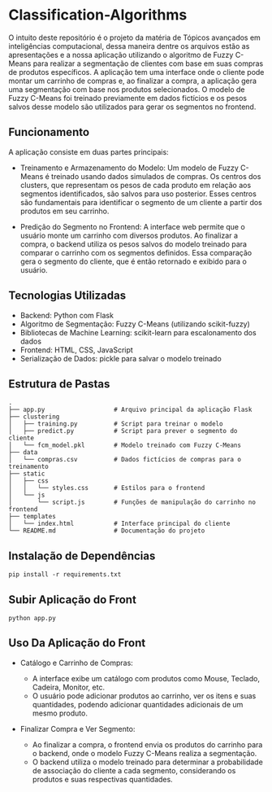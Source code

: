 # Classification-Algorithms

O intuito deste repositório é o projeto da matéria de Tópicos avançados em inteligências computacional, dessa maneira dentre os arquivos estão as apresentações e a nossa aplicação utilizando o algoritmo de Fuzzy C-Means para realizar a segmentação de clientes com base em suas compras de produtos específicos. A aplicação tem uma interface onde o cliente pode montar um carrinho de compras e, ao finalizar a compra, a aplicação gera uma segmentação com base nos produtos selecionados. O modelo de Fuzzy C-Means foi treinado previamente em dados fictícios e os pesos salvos desse modelo são utilizados para gerar os segmentos no frontend.

## Funcionamento

A aplicação consiste em duas partes principais:

- Treinamento e Armazenamento do Modelo: Um modelo de Fuzzy C-Means é treinado usando dados simulados de compras. Os centros dos clusters, que representam os pesos de cada produto em relação aos segmentos identificados, são salvos para uso posterior. Esses centros são fundamentais para identificar o segmento de um cliente a partir dos produtos em seu carrinho.

- Predição do Segmento no Frontend: A interface web permite que o usuário monte um carrinho com diversos produtos. Ao finalizar a compra, o backend utiliza os pesos salvos do modelo treinado para comparar o carrinho com os segmentos definidos. Essa comparação gera o segmento do cliente, que é então retornado e exibido para o usuário.

## Tecnologias Utilizadas

- Backend: Python com Flask
- Algoritmo de Segmentação: Fuzzy C-Means (utilizando scikit-fuzzy)
- Bibliotecas de Machine Learning: scikit-learn para escalonamento dos dados
- Frontend: HTML, CSS, JavaScript
- Serialização de Dados: pickle para salvar o modelo treinado

## Estrutura de Pastas

```
.
├── app.py                   # Arquivo principal da aplicação Flask
├── clustering
│   ├── training.py          # Script para treinar o modelo
│   ├── predict.py           # Script para prever o segmento do cliente
│   └── fcm_model.pkl        # Modelo treinado com Fuzzy C-Means
├── data
│   └── compras.csv          # Dados fictícios de compras para o treinamento
├── static
│   ├── css
│   │   └── styles.css       # Estilos para o frontend
│   └── js
│       └── script.js        # Funções de manipulação do carrinho no frontend
├── templates
│   └── index.html           # Interface principal do cliente
└── README.md                # Documentação do projeto
```

## Instalação de Dependências

```
pip install -r requirements.txt
```

## Subir Aplicação do Front

```
python app.py
```

## Uso Da Aplicação do Front

- Catálogo e Carrinho de Compras:
  - A interface exibe um catálogo com produtos como Mouse, Teclado, Cadeira, Monitor, etc.
  - O usuário pode adicionar produtos ao carrinho, ver os itens e suas quantidades, podendo adicionar quantidades adicionais de um mesmo produto.

- Finalizar Compra e Ver Segmento:
  - Ao finalizar a compra, o frontend envia os produtos do carrinho para o backend, onde o modelo Fuzzy C-Means realiza a segmentação.
  - O backend utiliza o modelo treinado para determinar a probabilidade de associação do cliente a cada segmento, considerando os produtos e suas respectivas quantidades.
